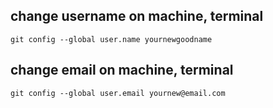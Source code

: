 ## change username on machine, terminal

`git config --global user.name yournewgoodname`

## change email on machine, terminal

`git config --global user.email yournew@email.com`
